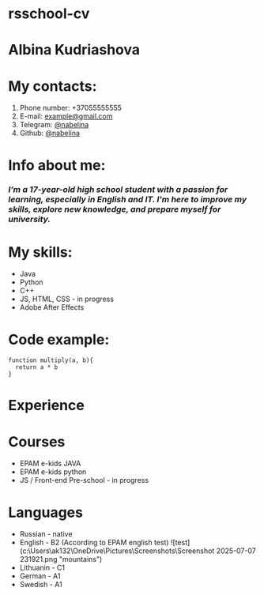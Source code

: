 # rsschool-cv
# Albina Kudriashova
# My contacts:
1. Phone number: +37055555555
2. E-mail: example@gmail.com
3. Telegram: [@nabelina](https://t.me/nabelina)
4. Github: [@nabelina](https://github.com/nabelina)
# Info about me:
### *I’m a 17-year-old high school student with a passion for learning, especially in English and IT. I'm here to improve my skills, explore new knowledge, and prepare myself for university.*
# My skills:
* Java
* Python
* C++
* JS, HTML, CSS - in progress
* Adobe After Effects
# Code example:
```
function multiply(a, b){
  return a * b
}
```
# Experience
# Courses
* EPAM e-kids JAVA
* EPAM e-kids python
* JS / Front-end Pre-school - in progress
# Languages
* Russian - native
* English - B2 (According to EPAM english test)
![test](c:\Users\ak132\OneDrive\Pictures\Screenshots\Screenshot 2025-07-07 231921.png "mountains")
* Lithuanin - C1
* German - A1
* Swedish - A1